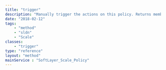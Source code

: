 ```yaml
---
title: "trigger"
description: "Manually trigger the actions on this policy. Returns members if the trigger has an effect, or an empty set of members if there is no effect. Sometimes this may not have an effect if the group is not active, in cooldown, or the result would violate the group range. If this call fails, the group is suspended, the failure logged, and a ticket is created. "
date: "2018-02-12"
tags:
    - "method"
    - "sldn"
    - "Scale"
classes:
    - "trigger"
type: "reference"
layout: "method"
mainService : "SoftLayer_Scale_Policy"
---
```

